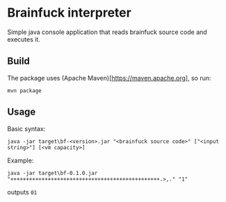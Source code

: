 # Brainfuck interpreter
Simple java console application that reads brainfuck source code and executes it.

## Build
The package uses (Apache Maven)[https://maven.apache.org], so run:
```
mvn package
```

## Usage
Basic syntax:
```
java -jar target\bf-<version>.jar "<brainfuck source code>" ["<input string>"] [<vm capacity>]
```
Example:
```
java -jar target\bf-0.1.0.jar "++++++++++++++++++++++++++++++++++++++++++++++++.>,." "1"
```
outputs `01`
